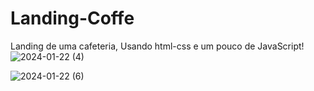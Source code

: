 # Landing-Coffe
 Landing de uma cafeteria, Usando html-css e um pouco de JavaScript! 
![2024-01-22 (4)](https://github.com/vitorquirino/Landing-Coffe/assets/104791533/52a41c75-e7ab-4d52-be38-1750919a5129)

![2024-01-22 (6)](https://github.com/vitorquirino/Landing-Coffe/assets/104791533/835d01c9-dae8-401c-ae13-5b2e9df25a4d)
